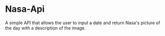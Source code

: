 # Nasa-Api

A simple API that allows the user to input a date and return Nasa's picture of the day with a description of the image.
